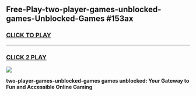
## Free-Play-two-player-games-unblocked-games-Unblocked-Games #153ax
<h3>
<a href="https://news.freeplayer.one?title=two-player-games-unblocked-games&ref=8M">CLICK TO PLAY</a></h3>
<hr>

<h3>
<a href="https://news.freeplayer.one?title=two-player-games-unblocked-games&ref=8M">CLICK 2 PLAY</a>
  
</h3>

<a href="https://news.freeplayer.one?title=two-player-games-unblocked-games&ref=8M"><img src="https://clearcache.store/games.png"></a>


**two-player-games-unblocked-games games unblocked: Your Gateway to Fun and Accessible Online Gaming**
